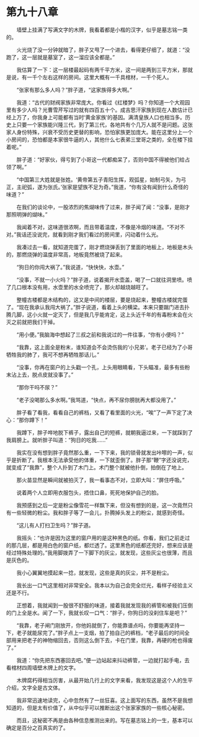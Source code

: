 # 第九十八章


　　墙壁上挂满了写满文字的木牌，我看着都是小楷的汉字，似乎是墓志铭一类的。

　　火光烧了没一分钟就暗了，胖子又甩了一个进去，看得更仔细了，就道：“没跑了，这一层就是墓室了，这一溜应该全都是。”

　　我估算了一下：这一层楼最起码有两千平方米，这一间是两到三平方米，那就是说，有一千个左右这样的房间。这里大概有一千具棺材，一千个死人。

　　“张家有那么多人吗？”胖子道，“这家族得多大啊。”

　　我道：“古代的财阀家族非常庞大。你看过《红楼梦》吗？你知道一个大观园里有多少人吗？光曹雪芹写过的就有四百五十个。成吉思汗家族到现在人数估计已经上万了，你我身上可能都有当时‘黄金家族’的基因。满清皇族人口也相当多。历史上只要一个家族能兴隆三代，到了第三代，各地共有个几万人就不是问题。这张家人身份特殊，兴衰不受历史更替的影响，恐怕家族更加庞大。能在这里分上一个小房间的，恐怕都是本家很牛逼的人，其他什么七表弟三堂哥之类的，全在楼下挂着呢。”

　　胖子道：“好家伙，得亏到了小哥这一代都痴呆了，否则中国不得被他们给占领了啊。”

　　“中国第三大姓就是张姓。‘黄帝第五子青阳生挥，观弧星，始制弓矢，为弓正，主祀弧，遂为张氏。’张家是望族不足为奇。”我道，“你有没有闻到什么奇怪的味道？”

　　在我们的谈论中，一股浓烈的焦煳味传了过来，胖子闻了闻：“没事，是刚才那照明弹的煳味。”

　　我闻着不对，这味道很浓啊，而且带着温度，不像是冷烟的味道。“不对不对。”我话还没说完，就看到刚才我们看过的房间里，闪动着什么光。

　　我凑过去一看，就知道完蛋了，刚才燃烧弹丢到了里面的地板上，地板是木头的，那燃烧弹的温度非常高，地板竟然被烧了起来。

　　“狗日的你闯大祸了。”我说道，“快快快，水壶。”

　　“没事，不就一小火吗？”胖子道，说着揭开水壶盖，喝了一口就往洞里喷。喷了几口根本没有用，水壶里的水全喷完了，那火却越烧越旺了。

　　整幢古楼都是木结构的，这又是中间的楼层，要是烧起来，整幢古楼就完蛋了。“现在我承认我闯大祸了。”胖子说道，看着上头的横梁。本来只要踹门进去扑腾几脚，这小火就一定灭了，但是我几乎能肯定，这上头近千年的有毒粉末会在火灭之前就把我们干掉。

　　“用小便。”我脑海中想起了三叔之前和我说过的一件往事，“你有小便吗？”

　　“我靠，这上面全是粉末，谁知道会不会烫伤我的‘小兄弟’。老子已经为了小哥牺牲我的肺了，我可不想再牺牲那话儿。”

　　“没事，你再在窗户的上头戳一个孔，上头用眼睛看，下头瞄准，最多有些粉末沾上去，脱点皮就没事了。”

　　“那你干吗不尿？”

　　“老子没喝那么多水啊。”我骂道，“快点，再不尿你膀胱再大都没用了。”

　　胖子看了看我，看看自己的裤档，又看了看里面的火光，“唉”了一声下定了决心：“那你蹲下！”

　　我蹲下，胖子哗地脱下裤子，露出自己的短裤，就朝我逼过来，一下就踩到了我肩膀上。就听胖子叫道：“狗日的吃我……”

　　我实在没有想到胖子竟然那么重，一下下来，我的锁骨就发出咔嚓的一声，似乎是折断了。我根本无法承受他的体重，一下就歪倒了。胖子那“鞭”字还没说完，就变成了“我靠”，整个人扑到了木门上。术门整个就被他扑倒，拍倒在了地上。

　　那火苗显然是瞬间就被拍灭了，我一看事态不对，立即大叫：“屏住呼吸。”

　　说着两个人立即用衣服包头，捂住口鼻，死死地保护自己的脸。

　　我预感到之后一定是粉尘像雪花一样飘下来，但没有想到的是，这一次竟然只有一些轻微的粉尘。我和胖子等了一会儿，扑腾掉头发上的粉尘，就感到奇怪。

　　“这儿有人打扫卫生吗？”胖子道。

　　我摇头：“也许是因为这里的窗户用的是这种黑色的纸。你看，我们之前走过的那几层，都是用白色的窗户纸，都烂透了。这里黑色的纸都还完好，想来应该是经过特殊处理的。”我用脚拨弄了一下脚下的灰尘，就发现，这些灰尘也很薄，而且是灰色的。

　　我小心翼翼地摸起来一捻，就发现，这些是真的灰尘，并不是粉尘。

　　我长出一口气这里相对非常安全。我本以为自己会完全烂光，看样子经验主义还是不行。

　　正想着，我就闻到一股很不舒服的味道，接着我就发现我的裤管和被我们压倒的门上全是水。闻了一下，我就长叹一口气：“胖子，你狗日的没刹住车是吧？”

　　“我靠，老子闸门刚放开，你他妈就倒了，你能靠谱点吗，你要能再坚持一下，老子就能尿完了。”胖子点上一支烟，拍了拍自己的裤档，“老子最后的时间全部用来把老子的神物缩回去，否则这么倒下去，卡在门里，我靠，再硬的枪也得废了。”

　　我道：“你先把东西塞回去吧。”便一边站起来抖动裤管，一边就打起手电，去看棺材四周墙壁木牌上的文字。

　　木牌腐朽得相当厉害，从最开始几行上的文字来看，我发现这是这个人的生平介绍，文字全是古文体。

　　我非常迅速地读完，心中忽然有了一丝狂喜。这上面写的东西，虽然不是我想知道的，但是太有价值了，从中似乎可以推断出这个张家家族的一些核心秘密。

　　而且，这秘密不再是由各种信息推测出来的。写在墓志铭上的一生，基本可以确定是百分之百真实的了。

